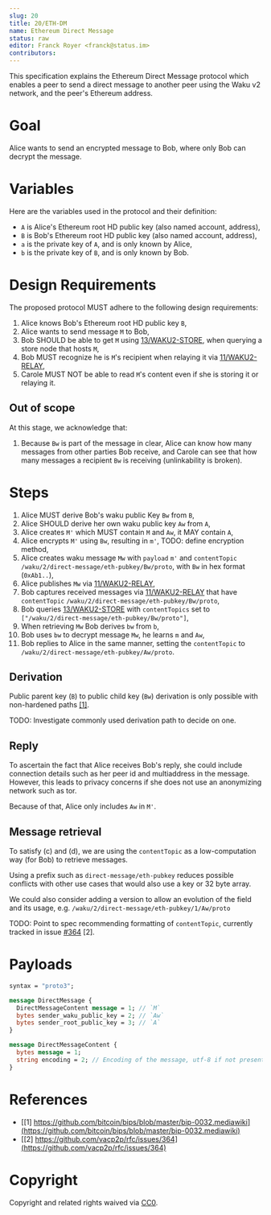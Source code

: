 ```yaml
---
slug: 20
title: 20/ETH-DM
name: Ethereum Direct Message
status: raw
editor: Franck Royer <franck@status.im>
contributors:
---
```


This specification explains the Ethereum Direct Message protocol
which enables a peer to send a direct message to another peer
using the Waku v2 network, and the peer's Ethereum address.

# Goal

Alice wants to send an encrypted message to Bob, where only Bob can decrypt the message.

# Variables

Here are the variables used in the protocol and their definition:

- `A` is Alice's Ethereum root HD public key (also named account, address),
- `B` is Bob's Ethereum root HD public key (also named account, address),
- `a` is the private key of `A`, and is only known by Alice,
- `b` is the private key of `B`, and is only known by Bob.

# Design Requirements

The proposed protocol MUST adhere to the following design requirements:

1. Alice knows Bob's Ethereum root HD public key `B`,
2. Alice wants to send message `M` to Bob,
3. Bob SHOULD be able to get `M` using [13/WAKU2-STORE](/spec/13), when querying a store node that hosts `M`,
4. Bob MUST recognize he is `M`'s recipient when relaying it via [11/WAKU2-RELAY](/spec/11),
5. Carole MUST NOT be able to read `M`'s content even if she is storing it or relaying it.

## Out of scope

At this stage, we acknowledge that:

1. Because `Bw` is part of the message in clear,
Alice can know how many messages from other parties Bob receive,
and Carole can see that how many messages a recipient `Bw` is receiving (unlinkability is broken).

# Steps

1. Alice MUST derive Bob's waku public Key `Bw` from `B`,
2. Alice SHOULD derive her own waku public key `Aw` from `A`,
3. Alice creates `M'` which MUST contain `M` and `Aw`, it MAY contain `A`,
4. Alice encrypts `M'` using `Bw`, resulting in `m'`, TODO: define encryption method,
5. Alice creates waku message `Mw` with
   `payload` `m'` and
   `contentTopic` `/waku/2/direct-message/eth-pubkey/Bw/proto`,
   with `Bw` in hex format (`0xAb1..`),
6. Alice publishes `Mw` via [11/WAKU2-RELAY](/spec/11),
7. Bob captures received messages via [11/WAKU2-RELAY](/spec/11) that have `contentTopic` `/waku/2/direct-message/eth-pubkey/Bw/proto`,
8. Bob queries [13/WAKU2-STORE](/spec/13) with `contentTopics` set to `["/waku/2/direct-message/eth-pubkey/Bw/proto"]`,
9. When retrieving `Mw` Bob derives `bw` from `b`,
10. Bob uses `bw` to decrypt message `Mw`, he learns `m` and `Aw`,
11. Bob replies to Alice in the same manner, setting the `contentTopic` to `/waku/2/direct-message/eth-pubkey/Aw/proto`.

## Derivation

Public parent key (`B`) to public child key (`Bw`) derivation is only possible with non-hardened paths [\[1\]](https://github.com/bitcoin/bips/blob/master/bip-0032.mediawiki).

TODO: Investigate commonly used derivation path to decide on one.

## Reply

To ascertain the fact that Alice receives Bob's reply, she could include connection details such as her peer id and multiaddress in the message.
However, this leads to privacy concerns if she does not use an anonymizing network such as tor.

Because of that, Alice only includes `Aw` in `M'`.

## Message retrieval

To satisfy (c) and (d), we are using the `contentTopic` as a low-computation way (for Bob) to retrieve messages.

Using a prefix such as `direct-message/eth-pubkey` reduces possible conflicts with other use cases that would also use a key or 32 byte array.

We could also consider adding a version to allow an evolution of the field and its usage, e.g. `/waku/2/direct-message/eth-pubkey/1/Aw/proto`

TODO: Point to spec recommending formatting of `contentTopic`, currently tracked in issue [#364](https://github.com/vacp2p/rfc/issues/364) [2].

# Payloads

```protobuf
syntax = "proto3";

message DirectMessage {
  DirectMessageContent message = 1; // `M`
  bytes sender_waku_public_key = 2; // `Aw`
  bytes sender_root_public_key = 3; // `A`
}

message DirectMessageContent {
  bytes message = 1;
  string encoding = 2; // Encoding of the message, utf-8 if not present.
}
```

# References

- [\[1\] https://github.com/bitcoin/bips/blob/master/bip-0032.mediawiki](https://github.com/bitcoin/bips/blob/master/bip-0032.mediawiki)
- [\[2\] https://github.com/vacp2p/rfc/issues/364](https://github.com/vacp2p/rfc/issues/364)

# Copyright

Copyright and related rights waived via [CC0](https://creativecommons.org/publicdomain/zero/1.0/).

